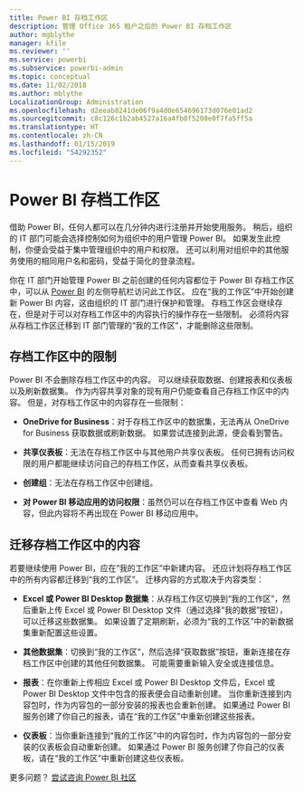 ```yaml
---
title: Power BI 存档工作区
description: 管理 Office 365 租户之后的 Power BI 存档工作区
author: mgblythe
manager: kfile
ms.reviewer: ''
ms.service: powerbi
ms.subservice: powerbi-admin
ms.topic: conceptual
ms.date: 11/02/2018
ms.author: mblythe
LocalizationGroup: Administration
ms.openlocfilehash: d2eeab8241de06f9a4d0e654696173d076e01ad2
ms.sourcegitcommit: c8c126c1b2ab4527a16a4fb8f5208e0f7fa5ff5a
ms.translationtype: HT
ms.contentlocale: zh-CN
ms.lasthandoff: 01/15/2019
ms.locfileid: "54292352"
---
```

# <a name="power-bi-archived-workspace"></a>Power BI 存档工作区

借助 Power BI，任何人都可以在几分钟内进行注册并开始使用服务。  稍后，组织的 IT 部门可能会选择控制如何为组织中的用户管理 Power BI。  如果发生此控制，你便会受益于集中管理组织中的用户和权限。 还可以利用对组织中的其他服务使用的相同用户名和密码，受益于简化的登录流程。

你在 IT 部门开始管理 Power BI 之前创建的任何内容都位于 Power BI 存档工作区中，可以从 [Power BI](https://app.powerbi.com) 的左侧导航栏访问此工作区。 应在“我的工作区”中开始创建新 Power BI 内容，这由组织的 IT 部门进行保护和管理。  存档工作区会继续存在，但是对于可以对存档工作区中的内容执行的操作存在一些限制。  必须将内容从存档工作区迁移到 IT 部门管理的“我的工作区”，才能删除这些限制。

## <a name="restrictions-in-your-archived-workspace"></a>存档工作区中的限制

Power BI 不会删除存档工作区中的内容。 可以继续获取数据、创建报表和仪表板以及刷新数据集。 作为内容共享对象的现有用户仍能查看自己存档工作区中的内容。 但是，对存档工作区中的内容存在一些限制：

* **OneDrive for Business**：对于存档工作区中的数据集，无法再从 OneDrive for Business 获取数据或刷新数据。  如果尝试连接到此源，便会看到警告。

* **共享仪表板**：无法在存档工作区中与其他用户共享仪表板。  任何已拥有访问权限的用户都能继续访问自己的存档工作区，从而查看共享仪表板。

* **创建组**：无法在存档工作区中创建组。

* **对 Power BI 移动应用的访问权限**：虽然仍可以在存档工作区中查看 Web 内容，但此内容将不再出现在 Power BI 移动应用中。

## <a name="migrating-content-in-your-archived-workspace"></a>迁移存档工作区中的内容

若要继续使用 Power BI，应在“我的工作区”中新建内容。 还应计划将存档工作区中的所有内容都迁移到“我的工作区”。  迁移内容的方式取决于内容类型：

* **Excel 或 Power BI Desktop 数据集**：从存档工作区切换到“我的工作区”，然后重新上传 Excel 或 Power BI Desktop 文件（通过选择“我的数据”按钮），可以迁移这些数据集。  如果设置了定期刷新，必须为“我的工作区”中的新数据集重新配置这些设置。

* **其他数据集**：切换到“我的工作区”，然后选择“获取数据”按钮，重新连接在存档工作区中创建的其他任何数据集。  可能需要重新输入安全或连接信息。

* **报表**：在你重新上传相应 Excel 或 Power BI Desktop 文件后，Excel 或 Power BI Desktop 文件中包含的报表便会自动重新创建。 当你重新连接到内容包时，作为内容包的一部分安装的报表也会重新创建。 如果通过 Power BI 服务创建了你自己的报表，请在“我的工作区”中重新创建这些报表。

* **仪表板**：当你重新连接到“我的工作区”中的内容包时，作为内容包的一部分安装的仪表板会自动重新创建。 如果通过 Power BI 服务创建了你自己的仪表板，请在“我的工作区”中重新创建这些仪表板。

更多问题？ [尝试咨询 Power BI 社区](http://community.powerbi.com/)


